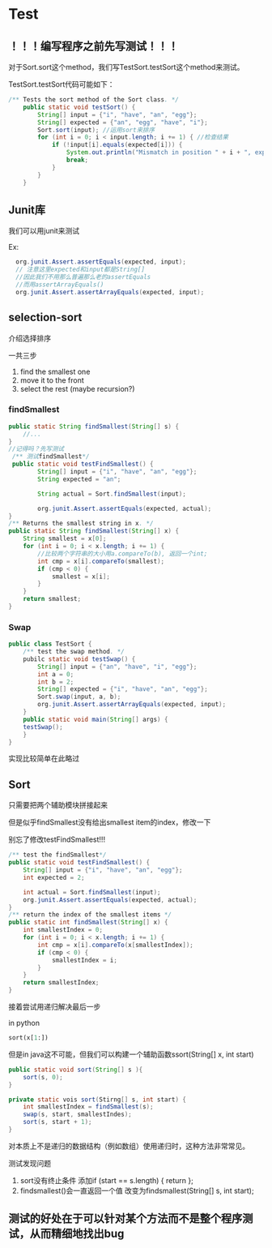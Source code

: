 # Test

## ！！！编写程序之前先写测试！！！

对于Sort.sort这个method，我们写TestSort.testSort这个method来测试。

TestSort.testSort代码可能如下：

```java
/** Tests the sort method of the Sort class. */
    public static void testSort() {
        String[] input = {"i", "have", "an", "egg"};
        String[] expected = {"an", "egg", "have", "i"};
        Sort.sort(input); //运用sort来排序
        for (int i = 0; i < input.length; i += 1) { //检查结果
            if (!input[i].equals(expected[i])) {
                System.out.println("Mismatch in position " + i + ", expected: " + expected + ", but got: " + input[i] + ".");
                break;
            }
        }
    }
```

## Junit库

我们可以用junit来测试

Ex:

```java
  org.junit.Assert.assertEquals(expected, input);
  // 注意这里expected和input都是String[]
  //因此我们不用那么普遍那么老的assertEquals
  //而用assertArrayEquals()
  org.junit.Assert.assertArrayEquals(expected, input);
```
## selection-sort
介绍选择排序

一共三步
1. find the smallest one
2. move it to the front
3. select the rest (maybe recursion?)

### findSmallest   
```java
public static String findSmallest(String[] s) {
    //...
}
//记得吗？先写测试
 /** 测试findSmallest*/
 public static void testFindSmallest() {
        String[] input = {"i", "have", "an", "egg"};
        String expected = "an";

        String actual = Sort.findSmallest(input);

        org.junit.Assert.assertEquals(expected, actual);        
}
/** Returns the smallest string in x. */
public static String findSmallest(String[] x) {
    String smallest = x[0];
    for (int i = 0; i < x.length; i += 1) {
        //比较两个字符串的大小用a.compareTo(b), 返回一个int;
        int cmp = x[i].compareTo(smallest); 
        if (cmp < 0) {
            smallest = x[i];
        }
    }
    return smallest;
}
```
### Swap
```java
public class TestSort {
    /** test the swap method. */
    pubilc static void testSwap() {
        String[] input = {"an", "have", "i", "egg"};
        int a = 0;
        int b = 2;
        String[] expected = {"i", "have", "an", "egg"};
        Sort.swap(input, a, b);
        org.junit.Assert.assertArrayEquals(expected, input);
    }
    public static void main(String[] args) {
    testSwap();
    }
}
```
实现比较简单在此略过

## Sort
只需要把两个辅助模块拼接起来

但是似乎findSmallest没有给出smallest item的index，修改一下

别忘了修改testFindSmallest!!!
```java
/** test the findSmallest*/
public static void testFindSmallest() {
    String[] input = {"i", "have", "an", "egg"};
    int expected = 2;

    int actual = Sort.findSmallest(input);
    org.junit.Assert.assertEquals(expected, actual);        
}
/** return the index of the smallest items */
public static int findSmallest(String[] x) {
    int smallestIndex = 0;
    for (int i = 0; i < x.length; i += 1) {
        int cmp = x[i].compareTo(x[smallestIndex]);
        if (cmp < 0) {
            smallestIndex = i;
        }
    }
    return smallestIndex;
}
```
接着尝试用递归解决最后一步

in python
```python
sort(x[1:])
```
但是in java这不可能，但我们可以构建一个辅助函数ssort(String[] x, int start)
```java
public static void sort(String[] s ){
    sort(s, 0);
}

private static vois sort(Stirng[] s, int start) {
    int smallestIndex = findSmallest(s);
    swap(s, start, smallestIndes);
    sort(s, start + 1);
}
```
对本质上不是递归的数据结构（例如数组）使用递归时，这种方法非常常见。

测试发现问题
1. sort没有终止条件
   添加if (start == s.length) { return };
2. findsmallest()会一直返回一个值
   改变为findsmallest(String[] s, int start);

## 测试的好处在于可以针对某个方法而不是整个程序测试，从而精细地找出bug
    

